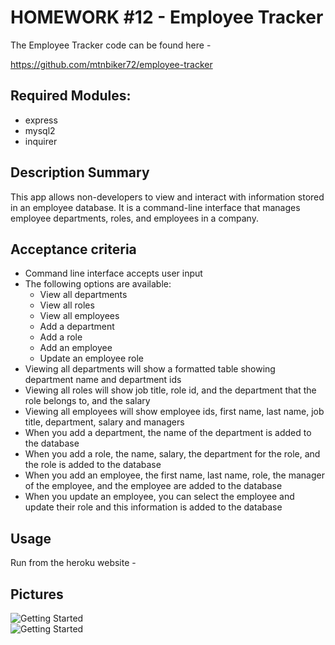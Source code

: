 # HOMEWORK #12 - Employee Tracker
The Employee Tracker code can be found here - 

https://github.com/mtnbiker72/employee-tracker

## Required Modules:
* express
* mysql2
* inquirer

## Description Summary
This app allows non-developers to view and interact with information stored in an employee database.  It is a command-line interface that manages employee departments, roles, and employees in a company.

## Acceptance criteria

 * Command line interface accepts user input 
 * The following options are available:
   - View all departments
   - View all roles
   - View all employees
   - Add a department
   - Add a role
   - Add an employee
   - Update an employee role
 * Viewing all departments will show a formatted table showing department name and department ids
 * Viewing all roles will show job title, role id, and the department that the role belongs to, and the salary
 * Viewing all employees will show employee ids, first name, last name, job title, department, salary and managers
 * When you add a department, the name of the department is added to the database
 * When you add a role, the name, salary, the department for the role, and the role is added to the database
 * When you add an employee, the first name, last name, role, the manager of the employee, and the employee are added to the database
 * When you update an employee, you can select the employee and update their role and this information is added to the database

## Usage
Run from the heroku website - 

## Pictures
![Getting Started](./assets/images/start-screen.png)            
![Getting Started](./assets/images/note-screen.png)            